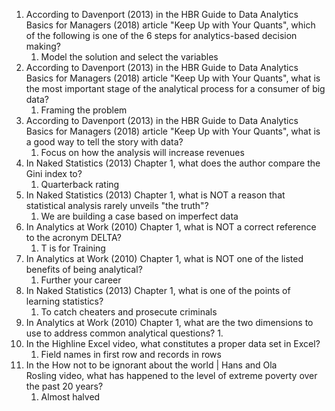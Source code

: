 1. According to Davenport (2013) in the HBR Guide to Data Analytics Basics for Managers (2018) article "Keep Up with Your Quants", which of the following is one of the 6 steps for analytics-based decision making?
	1. Model the solution and select the variables
2. According to Davenport (2013) in the HBR Guide to Data Analytics Basics for Managers (2018) article "Keep Up with Your Quants", what is the most important stage of the analytical process for a consumer of big data?
	1. Framing the problem
3. According to Davenport (2013) in the HBR Guide to Data Analytics Basics for Managers (2018) article "Keep Up with Your Quants", what is a good way to tell the story with data?
	1. Focus on how the analysis will increase revenues
4. In Naked Statistics (2013) Chapter 1, what does the author compare the Gini index to?
	1. Quarterback rating
5. In Naked Statistics (2013) Chapter 1, what is NOT a reason that statistical analysis rarely unveils "the truth"?
	1. We are building a case based on imperfect data
6. In Analytics at Work (2010) Chapter 1, what is NOT a correct reference to the acronym DELTA?
	1. T is for Training
7. In Analytics at Work (2010) Chapter 1, what is NOT one of the listed benefits of being analytical?
	1. Further your career
8. In Naked Statistics (2013) Chapter 1, what is one of the points of learning statistics?
	1. To catch cheaters and prosecute criminals
9. In Analytics at Work (2010) Chapter 1, what are the two dimensions to use to address common analytical questions?
	1. 
10. In the Highline Excel video, what constitutes a proper data set in Excel?
	1. Field names in first row and records in rows
11. In the How not to be ignorant about the world | Hans and Ola Rosling video, what has happened to the level of extreme poverty over the past 20 years?
	1. Almost halved